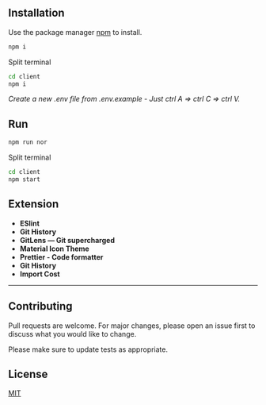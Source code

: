 ## Installation

Use the package manager [npm](https://nodejs.org/en/download/) to install.

```bash
npm i
```

Split terminal

```bash
cd client
npm i
```

_Create a new .env file from .env.example - Just ctrl A => ctrl C => ctrl V._

## Run

```bash
npm run nor
```

Split terminal

```bash
cd client
npm start
```

## Extension

- **ESlint**
- **Git History**
- **GitLens — Git supercharged**
- **Material Icon Theme**
- **Prettier - Code formatter**
- **Git History**
- **Import Cost**

---

## Contributing

Pull requests are welcome. For major changes, please open an issue first to discuss what you would like to change.

Please make sure to update tests as appropriate.

## License

[MIT](https://choosealicense.com/licenses/mit/)
